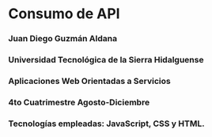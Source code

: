 # Consumo de API
### Juan Diego Guzmán Aldana
### Universidad Tecnológica de la Sierra Hidalguense
### Aplicaciones Web Orientadas a Servicios
### 4to Cuatrimestre Agosto-Diciembre
### Tecnologías empleadas: JavaScript, CSS y HTML.